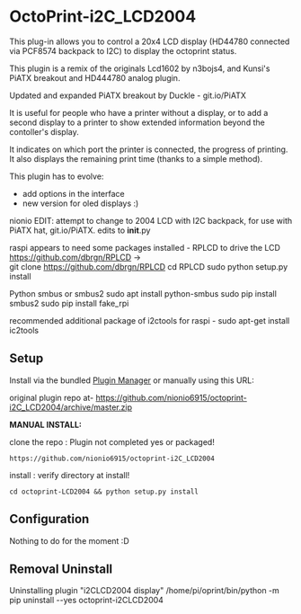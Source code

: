 # OctoPrint-i2C_LCD2004

This plug-in allows you to control a 20x4 LCD display (HD44780 connected via PCF8574 backpack to I2C) to display the octoprint status.

This plugin is a remix of the originals Lcd1602 by n3bojs4, and Kunsi's PiATX breakout and HD444780 analog plugin. 

Updated and expanded PiATX breakout by Duckle - git.io/PiATX 

It is useful for people who have a printer without a display, or to add a second display to a printer to show extended information beyond the contoller's display.

It indicates on which port the printer is connected, the progress of printing. It also displays the remaining print time (thanks to a simple method).

This plugin has to evolve:

- add options in the interface
- new version for oled displays :)

nionio EDIT: attempt to change to 2004 LCD with I2C backpack, for use with PiATX hat, git.io/PiATX. 
edits to __init__.py

raspi appears to need some packages installed -
RPLCD to drive the LCD
https://github.com/dbrgn/RPLCD ->  
     git clone https://github.com/dbrgn/RPLCD
     cd RPLCD
     sudo python setup.py install

Python smbus or smbus2
sudo apt install python-smbus
sudo pip install smbus2
sudo pip install fake_rpi

recommended additional package of i2ctools for raspi -
sudo apt-get install ic2tools

## Setup

Install via the bundled [Plugin Manager](https://github.com/foosel/OctoPrint/wiki/Plugin:-Plugin-Manager)
or manually using this URL:

 original plugin repo at-   https://github.com/nionio6915/octoprint-i2C_LCD2004/archive/master.zip

**MANUAL INSTALL:**

clone the repo :
Plugin not completed yes or packaged! 

`https://github.com/nionio6915/octoprint-i2C_LCD2004`

install :
verify directory at install!

`cd octoprint-LCD2004 && python setup.py install`

## Configuration

Nothing to do for the moment :D

## Removal Uninstall
Uninstalling plugin "i2CLCD2004 display"
/home/pi/oprint/bin/python -m pip uninstall --yes octoprint-i2CLCD2004